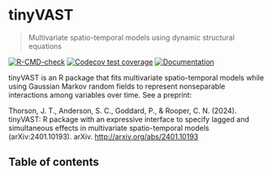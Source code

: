 <!-- README.md is generated from README.Rmd. Please edit that file -->

# tinyVAST

> Multivariate spatio-temporal models using dynamic structural equations

<!-- badges: start -->
[![R-CMD-check](https://github.com/James-Thorson-NOAA/tinyVAST/actions/workflows/R-CMD-check.yaml/badge.svg)](https://github.com/James-Thorson-NOAA/tinyVAST/actions/workflows/R-CMD-check.yaml)
[![Codecov test coverage](https://codecov.io/gh/vast-lib/tinyVAST/branch/add_codecov/graph/badge.svg)](https://app.codecov.io/gh/vast-lib/tinyVAST?branch=add_codecov)
[![Documentation](https://img.shields.io/badge/documentation-dsem-orange.svg?colorB=E91E63)](https://vast-lib.github.io/tinyVAST/)
<!-- badges: end -->

tinyVAST is an R package that fits multivariate spatio-temporal models while using Gaussian Markov random fields to represent nonseparable interactions among variables over time. See a preprint:

Thorson, J. T., Anderson, S. C., Goddard, P., & Rooper, C. N. (2024). tinyVAST: R package with an expressive interface to specify lagged and simultaneous effects in multivariate spatio-temporal models (arXiv:2401.10193). arXiv. http://arxiv.org/abs/2401.10193

## Table of contents
